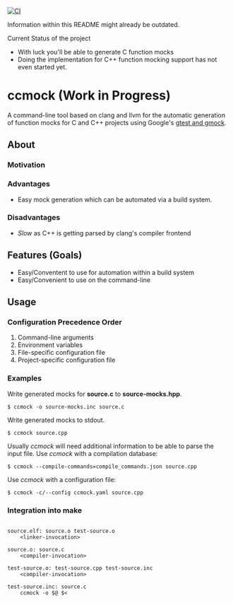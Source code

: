 [![CI](https://github.com/stnuessl/ccmock/actions/workflows/main.yaml/badge.svg)](https://github.com/stnuessl/ccmock/actions/workflows/main.yaml)

Information within this README might already be outdated.

Current Status of the project
* With luck you'll be able to generate C function mocks
* Doing the implementation for  C++ function mocking support has not even 
started yet.

# ccmock (Work in Progress)

A command-line tool based on clang and llvm for the automatic generation of 
function mocks for C and C++ projects using Google's 
[gtest and gmock](https://google.github.io/googletest/).

## About

### Motivation

### Advantages

* Easy mock generation which can be automated via a build system.

### Disadvantages

* _Slow_ as C++ is getting parsed by clang's compiler frontend

## Features (Goals)

* Easy/Conventent to use for automation within a build system
* Easy/Convenient to use on the command-line

## Usage

### Configuration Precedence Order

1. Command-line arguments
1. Environment variables
1. File-specific configuration file
1. Project-specific configuration file


### Examples

Write generated mocks for __source.c__ to __source-mocks.hpp__.

```
$ ccmock -o source-mocks.inc source.c
```

Write generated mocks to stdout.
```
$ ccmock source.cpp 
```

Usually _ccmock_ will need additional information to be able to parse the
input file. Use _ccmock_ with a compilation database:
```
$ ccmock --compile-commands=compile_commands.json source.cpp
```

Use _ccmock_ with a configuration file:
```
$ ccmock -c/--config ccmock.yaml source.cpp
```

### Integration into make

```make

source.elf: source.o test-source.o
    <linker-invocation>

source.o: source.c
    <compiler-invocation>

test-source.o: test-source.cpp test-source.inc
    <compiler-invocation>

test-source.inc: source.c
    ccmock -o $@ $<

```
